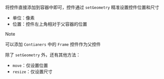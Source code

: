 将控件直接添加到容器中即可，控件通过 `setGeometry` 精准设置控件位置和尺寸
* 单位：像素
* 位置：控件左上角相对于父容器的位置

> [!note]
> 可以添加 `Contianers` 中的 `Frame` 控件作为父控件

除了 `setGeometry` 外，还有其他方法：
* `move`：仅设置位置
* `resize`：仅设置尺寸
